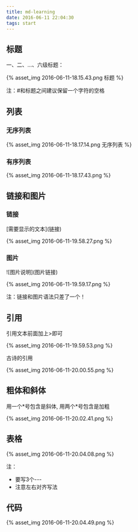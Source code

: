 ```yaml
---
title: md-learning
date: 2016-06-11 22:04:30
tags: start
---
```

## 标题
一、二、...、六级标题：

{% asset_img 2016-06-11-18.15.43.png 标题 %}

注：#和标题之间建议保留一个字符的空格

## 列表
### 无序列表
{% asset_img 2016-06-11-18.17.14.png 无序列表 %}
### 有序列表
{% asset_img 2016-06-11-18.17.43.png %}

## 链接和图片
### 链接
\[需要显示的文本](链接)

{% asset_img 2016-06-11-19.58.27.png %}

### 图片
\!\[图片说明](图片链接)

{% asset_img 2016-06-11-19.59.17.png %}


注：链接和图片语法只差了一个！

## 引用
引用文本前面加上>即可

{% asset_img 2016-06-11-19.59.53.png %}


古诗的引用

{% asset_img 2016-06-11-20.00.55.png %}

## 粗体和斜体
用一个\*号包含是斜体, 用两个\*号包含是加粗

{% asset_img 2016-06-11-20.02.41.png %}

## 表格

{% asset_img 2016-06-11-20.04.08.png %}


注：

- 要写3个---
- 注意左右对齐写法

## 代码

{% asset_img 2016-06-11-20.04.49.png %}